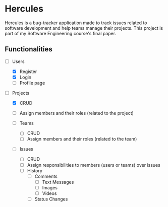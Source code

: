 # Hercules

Hercules is a bug-tracker application made to track issues related to software development and help teams manage their projects.
This project is part of my Software Engineering course's final paper.

## Functionalities

- [ ] Users

  - [X] Register
  - [X] Login
  - [ ] Profile page

- [ ] Projects

  - [X] CRUD
  - [ ] Assign members and their roles (related to the project)
  - [ ] Teams

    - [ ] CRUD
    - [ ] Assign members and their roles (related to the team)

  - [ ] Issues

    - [ ] CRUD
    - [ ] Assign responsibilities to members (users or teams) over issues
    - [ ] History
      - [ ] Comments
        - [ ] Text Messages
        - [ ] Images
        - [ ] Videos
      - [ ] Status Changes

